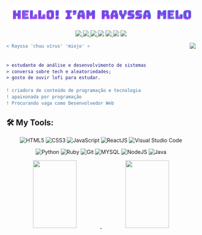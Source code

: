 <p align="center">
  <img src="hello-rayssa.png" />
</p>
<p align="center">
  
  <a target="_blank" href="https://twitter.com/DevMiojo">
    <img src="https://img.shields.io/twitter/follow/DevMiojo?color=1DA1F2&logo=twitter&style=for-the-badge&label=twitter"/>
  </a>
  <a target="_blank" href="https://www.instagram.com/rayssa.dev"><img src="https://img.shields.io/badge/Instagram-E4405F?style=for-the-badge&logo=instagram&logoColor=white">
  </a>  
  <a target="_blank" href="https://www.linkedin.com/in/melo-rayssa">
    <img src="https://img.shields.io/badge/LinkedIn-307cc5?style=for-the-badge&logo=linkedin&logoColor=white&color=004182"/>
  </a>
  <a href = "mailto:raysamelo.dev@gmail.com"><img src="https://img.shields.io/badge/-Gmail-%23333?style=for-the-badge&logo=gmail&logoColor=white" target="_blank"></a>
  <a target="_blank" href="https://www.tiktok.com/@rayssa.dev">
  <img src="https://img.shields.io/badge/TikTok-000000?style=for-the-badge&logo=tiktok&logoColor=white"/>
  </a>
  <a href="https://www.twitch.tv/chuuviruus" target="_blank"><img src="https://img.shields.io/badge/Twitch-9146FF?style=for-the-badge&logo=twitch&logoColor=white" target="_blank"></a>
 <a href="https://open.spotify.com/playlist/5lgClSgYXdYvrMNI2WeMBb" target="_blank"><img src="https://img.shields.io/badge/Spotify-1ED760?&style=for-the-badge&logo=spotify&logoColor=white"target="_blank"></a>
</p>

<img align="right" height="200" style="margin-left: 25px" src="https://media1.giphy.com/media/1jgLDGD1Bn27e/200w.gif?cid=6c09b952kdbim783cvif98uocmz5flhsznvj7jpavxz2db6t&ep=v1_gifs_search&rid=200w.gif&ct=s"/>


```diff
< Rayssa 'chuu vírus' 'miojo' ⭐


> estudante de análise e desenvolvimento de sistemas
> conversa sobre tech e aleatoriedades;
> gosto de ouvir lofi para estudar.

! ‍criadora de conteúdo de programação e tecnologia
! apaixonada por programação
! Procurando vaga como Desenvolvedor Web
```
## 🛠 **My Tools:**

<div align="center">
  
![HTML5](https://img.shields.io/badge/html5-%23E34F26.svg?style=for-the-badge&logo=html5&logoColor=white)
![CSS3](https://img.shields.io/badge/css3-%231572B6.svg?style=for-the-badge&logo=css3&logoColor=white)
![JavaScript](https://img.shields.io/badge/javascript-%23323330.svg?style=for-the-badge&logo=javascript&logoColor=%23F7DF1E)
![ReactJS](https://img.shields.io/badge/react-C.svg?style=for-the-badge&logo=react&color=282C34)
![Visual Studio Code](https://img.shields.io/badge/Visual%20Studio%20Code-0078d7.svg?style=for-the-badge&logo=visual-studio-code&logoColor=white)

![Python](https://img.shields.io/badge/python-%23323330.svg?style=for-the-badge&logo=python&logoColor=FFDB4F&color=1F4361)
![Ruby](https://img.shields.io/badge/Ruby-CC342D?style=for-the-badge&logo=ruby&logoColor=white)
![Git](https://img.shields.io/badge/git-%23F05033.svg?style=for-the-badge&logo=git&logoColor=white)
![MYSQL](https://img.shields.io/badge/MySQL-00000F?style=for-the-badge&logo=mysql&logoColor=white)
![NodeJS](https://img.shields.io/badge/node.js-6DA55F?style=for-the-badge&logo=node.js&logoColor=white)
![Java](https://img.shields.io/badge/Java-ED8B00?style=for-the-badge&logo=openjdk&logoColor=white)

</div>

<div align="center">
<a href="https://github.com/melorayssa">
  <img height="180em" width="48%" src="https://github-readme-stats.vercel.app/api?username=melorayssa&show_icons=true&theme=dracula&include_all_commits=true&count_private=true"/>
  <img height="180em" width="48%" src="https://github-readme-stats.vercel.app/api/top-langs/?username=melorayssa&layout=compact&langs_count=7&theme=dracula"/>
</div>
 


